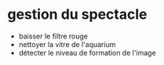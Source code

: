 # gestion du spectacle

- baisser le filtre rouge
- nettoyer la vitre de l'aquarium 
- détecter le niveau de formation de l'image  

